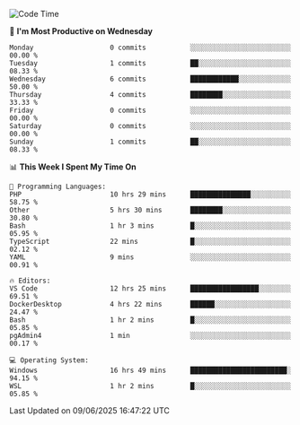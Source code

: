 <!--START_SECTION:waka-->
![Code Time](http://img.shields.io/badge/Code%20Time-5%2C058%20hrs%2027%20mins-blue)

📅 **I'm Most Productive on Wednesday** 

```text
Monday                   0 commits           ░░░░░░░░░░░░░░░░░░░░░░░░░   00.00 % 
Tuesday                  1 commits           ██░░░░░░░░░░░░░░░░░░░░░░░   08.33 % 
Wednesday                6 commits           ████████████░░░░░░░░░░░░░   50.00 % 
Thursday                 4 commits           ████████░░░░░░░░░░░░░░░░░   33.33 % 
Friday                   0 commits           ░░░░░░░░░░░░░░░░░░░░░░░░░   00.00 % 
Saturday                 0 commits           ░░░░░░░░░░░░░░░░░░░░░░░░░   00.00 % 
Sunday                   1 commits           ██░░░░░░░░░░░░░░░░░░░░░░░   08.33 % 
```


📊 **This Week I Spent My Time On** 

```text
💬 Programming Languages: 
PHP                      10 hrs 29 mins      ███████████████░░░░░░░░░░   58.75 % 
Other                    5 hrs 30 mins       ████████░░░░░░░░░░░░░░░░░   30.80 % 
Bash                     1 hr 3 mins         █░░░░░░░░░░░░░░░░░░░░░░░░   05.95 % 
TypeScript               22 mins             █░░░░░░░░░░░░░░░░░░░░░░░░   02.12 % 
YAML                     9 mins              ░░░░░░░░░░░░░░░░░░░░░░░░░   00.91 % 

🔥 Editors: 
VS Code                  12 hrs 25 mins      █████████████████░░░░░░░░   69.51 % 
DockerDesktop            4 hrs 22 mins       ██████░░░░░░░░░░░░░░░░░░░   24.47 % 
Bash                     1 hr 2 mins         █░░░░░░░░░░░░░░░░░░░░░░░░   05.85 % 
pgAdmin4                 1 min               ░░░░░░░░░░░░░░░░░░░░░░░░░   00.17 % 

💻 Operating System: 
Windows                  16 hrs 49 mins      ████████████████████████░   94.15 % 
WSL                      1 hr 2 mins         █░░░░░░░░░░░░░░░░░░░░░░░░   05.85 % 
```


 Last Updated on 09/06/2025 16:47:22 UTC
<!--END_SECTION:waka-->
